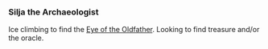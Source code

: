 <!-- TITLE: Silja -->
<!-- SUBTITLE: Dwarf Archaeologist -->

### Silja the Archaeologist

Ice climbing to find the [Eye of the Oldfather](/home/ice-cave).  Looking to find treasure and/or the oracle.